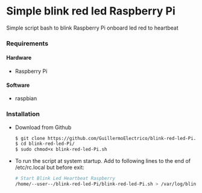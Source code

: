 # Simple blink red led Raspberry Pi

Simple script bash to blink Raspberry Pi onboard led red to heartbeat

### Requirements

#### Hardware

* Raspberry Pi

#### Software

* raspbian

### Installation
* Download from Github 
    ```sh
    $ git clone https://github.com/GuillermoElectrico/blink-red-led-Pi.git
	$ cd blink-red-led-Pi/
	$ sudo chmod+x blink-red-led-Pi.sh

* To run the script at system startup. Add to following lines to the end of /etc/rc.local but before exit:
    ```sh
    # Start Blink Led Heartbeat Raspberry
    /home/--user--/blink-red-led-Pi/blink-red-led-Pi.sh > /var/log/blink_led.log &
    ```
